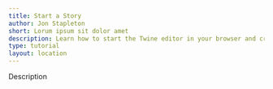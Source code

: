 ```yaml
---
title: Start a Story
author: Jon Stapleton
short: Lorum ipsum sit dolor amet
description: Learn how to start the Twine editor in your browser and create a new story.
type: tutorial
layout: location
---
```


Description
